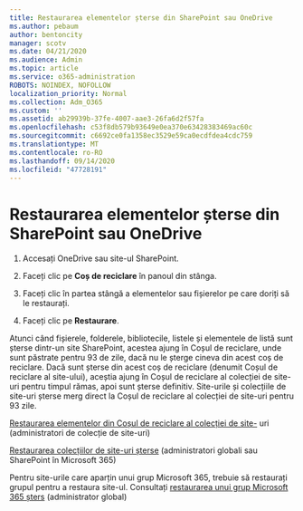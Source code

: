 ```yaml
---
title: Restaurarea elementelor șterse din SharePoint sau OneDrive
ms.author: pebaum
author: bentoncity
manager: scotv
ms.date: 04/21/2020
ms.audience: Admin
ms.topic: article
ms.service: o365-administration
ROBOTS: NOINDEX, NOFOLLOW
localization_priority: Normal
ms.collection: Adm_O365
ms.custom: ''
ms.assetid: ab29939b-37fe-4007-aae3-26fa6d2f57fa
ms.openlocfilehash: c53f8db579b93649e0ea370e63428383469ac60c
ms.sourcegitcommit: c6692ce0fa1358ec3529e59ca0ecdfdea4cdc759
ms.translationtype: MT
ms.contentlocale: ro-RO
ms.lasthandoff: 09/14/2020
ms.locfileid: "47728191"
---
```

# <a name="restore-deleted-items-from-sharepoint-or-onedrive"></a>Restaurarea elementelor șterse din SharePoint sau OneDrive

1. Accesați OneDrive sau site-ul SharePoint.
    
2. Faceți clic pe **Coș de reciclare** în panoul din stânga. 
    
3. Faceți clic în partea stângă a elementelor sau fișierelor pe care doriți să le restaurați.
    
4. Faceți clic pe **Restaurare**. 
    
Atunci când fișierele, folderele, bibliotecile, listele și elementele de listă sunt șterse dintr-un site SharePoint, acestea ajung în Coșul de reciclare, unde sunt păstrate pentru 93 de zile, dacă nu le șterge cineva din acest coș de reciclare. Dacă sunt șterse din acest coș de reciclare (denumit Coșul de reciclare al site-ului), aceștia ajung în Coșul de reciclare al colecției de site-uri pentru timpul rămas, apoi sunt șterse definitiv. Site-urile și colecțiile de site-uri șterse merg direct la Coșul de reciclare al colecției de site-uri pentru 93 zile.
  
[Restaurarea elementelor din Coșul de reciclare al colecției de site-](https://go.microsoft.com/fwlink/?linkid=867800) uri (administratori de colecție de site-uri) 
  
[Restaurarea colecțiilor de site-uri șterse](https://go.microsoft.com/fwlink/?linkid=867660) (administratori globali sau SharePoint în Microsoft 365) 
  
Pentru site-urile care aparțin unui grup Microsoft 365, trebuie să restaurați grupul pentru a restaura site-ul. Consultați [restaurarea unui grup Microsoft 365 șters](https://go.microsoft.com/fwlink/?linkid=867802) (administrator global) 
  

